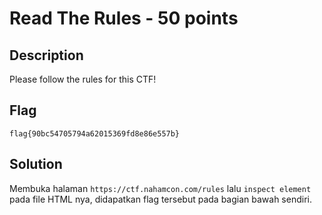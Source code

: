 # Read The Rules - 50 points
## Description

Please follow the rules for this CTF!

## Flag
```
flag{90bc54705794a62015369fd8e86e557b}
```
## Solution
Membuka halaman ```https://ctf.nahamcon.com/rules``` lalu ```inspect element``` pada file HTML nya, didapatkan flag tersebut pada bagian bawah sendiri.